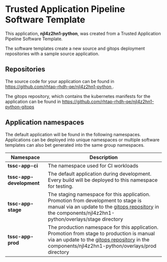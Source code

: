 # Trusted Application Pipeline Software Template

This application, **njl4z2hn1-python**, was created from a Trusted Application Pipeline Software Template.

The software templates create a new source and gitops deployment repositories with a sample source application. 

## Repositories

The source code for your application can be found in [https://github.com/rhtap-rhdh-qe/njl4z2hn1-python ](https://github.com/rhtap-rhdh-qe/njl4z2hn1-python ).
 
The gitops repository, which contains the kubernetes manifests for the application can be found in 
[https://github.com/rhtap-rhdh-qe/njl4z2hn1-python-gitops ](https://github.com/rhtap-rhdh-qe/njl4z2hn1-python-gitops ) 

## Application namespaces 

The default application will be found in the following namespaces. Applications can be deployed into unique namespaces or multiple software templates can also bet generated into the same group namespaces.  

|  Namespace   |  Description   |  
| -------- | -------- |
| **tssc-app-ci** | The namespace used for CI workloads |
| **tssc-app-development** | The default application during development. Every build will be deployed to this namespace for testing. |
| **tssc-app-stage** | The staging namespace for this application. Promotion from development to stage is manual via an update to the [gitops repository](https://github.com/rhtap-rhdh-qe/njl4z2hn1-python-gitops ) in the components/njl4z2hn1-python/overlays/stage directory |
| **tssc-app-prod** | The production namespace for this application. Promotion from stage to production is manual via an update to the [gitops repository](https://github.com/rhtap-rhdh-qe/njl4z2hn1-python-gitops ) in the components/njl4z2hn1-python/overlays/prod directory |